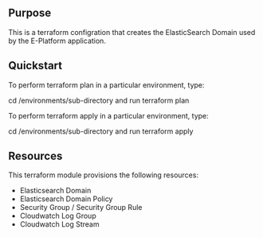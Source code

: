 ## Purpose

This is a terraform configration that creates the ElasticSearch Domain used by the E-Platform application.

## Quickstart

To perform terraform plan in a particular environment, type: 

cd /environments/sub-directory  and run terraform plan

To perform terraform apply in a particular environment, type: 

cd /environments/sub-directory  and run terraform apply

## Resources

This terraform module provisions the following resources:

- Elasticsearch Domain
- Elasticsearch Domain Policy
- Security Group / Security Group Rule
- Cloudwatch Log Group
- Cloudwatch Log Stream
